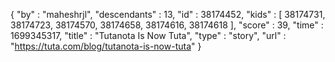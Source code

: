 {
  "by" : "maheshrjl",
  "descendants" : 13,
  "id" : 38174452,
  "kids" : [ 38174731, 38174723, 38174570, 38174658, 38174616, 38174618 ],
  "score" : 39,
  "time" : 1699345317,
  "title" : "Tutanota Is Now Tuta",
  "type" : "story",
  "url" : "https://tuta.com/blog/tutanota-is-now-tuta"
}
